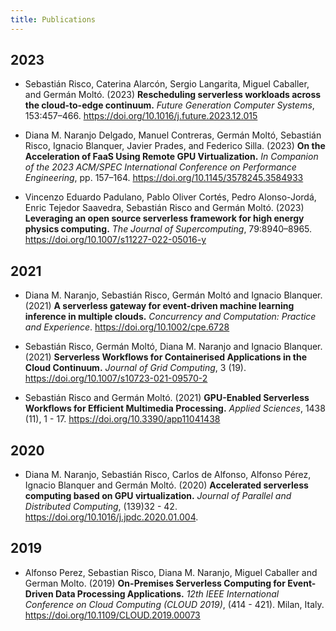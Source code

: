 ```yaml
---
title: Publications
---
```


## 2023

- Sebastián Risco, Caterina Alarcón, Sergio Langarita, Miguel Caballer, and Germán Moltó. (2023) **Rescheduling serverless workloads across the cloud-to-edge continuum.** *Future Generation Computer Systems*, 153:457–466. https://doi.org/10.1016/j.future.2023.12.015

- Diana M. Naranjo Delgado, Manuel Contreras, Germán Moltó, Sebastián Risco, Ignacio Blanquer, Javier Prades, and Federico Silla. (2023) **On the Acceleration of FaaS Using Remote GPU Virtualization.** *In Companion of the 2023 ACM/SPEC International Conference on Performance Engineering*, pp. 157–164. https://doi.org/10.1145/3578245.3584933

- Vincenzo Eduardo Padulano, Pablo Oliver Cortés, Pedro Alonso-Jordá, Enric Tejedor Saavedra, Sebastián Risco and Germán Moltó. (2023) **Leveraging an open source serverless framework for high energy physics computing.** *The Journal of Supercomputing*, 79:8940–8965. https://doi.org/10.1007/s11227-022-05016-y

## 2021

- Diana M. Naranjo, Sebastián Risco, Germán Moltó and Ignacio Blanquer. (2021) **A serverless gateway for event-driven machine learning inference in multiple clouds.** *Concurrency and Computation: Practice and Experience*. https://doi.org/10.1002/cpe.6728

- Sebastián Risco, Germán Moltó, Diana M. Naranjo and Ignacio Blanquer. (2021) **Serverless Workflows for Containerised Applications in the Cloud Continuum.** *Journal of Grid Computing*, 3 (19). https://doi.org/10.1007/s10723-021-09570-2

- Sebastián Risco and Germán Moltó. (2021) **GPU-Enabled Serverless Workflows for Efficient Multimedia Processing.** *Applied Sciences*, 1438 (11), 1 - 17. https://doi.org/10.3390/app11041438

## 2020

- Diana M. Naranjo, Sebastián Risco, Carlos de Alfonso, Alfonso Pérez, Ignacio Blanquer and Germán Moltó. (2020) **Accelerated serverless computing based on GPU virtualization.** *Journal of Parallel and Distributed Computing*, (139)32 - 42. https://doi.org/10.1016/j.jpdc.2020.01.004.

## 2019

- Alfonso Perez, Sebastian Risco, Diana M. Naranjo, Miguel Caballer and German Molto. (2019) **On-Premises Serverless Computing for Event-Driven Data Processing Applications.** *12th IEEE International Conference on Cloud Computing (CLOUD 2019)*, (414 - 421). Milan, Italy. https://doi.org/10.1109/CLOUD.2019.00073
